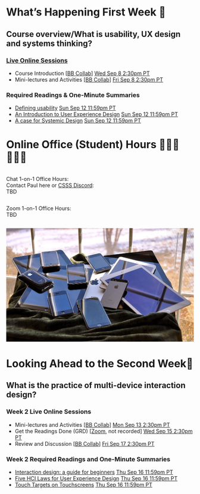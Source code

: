 
<div class=alert>

# What’s Happening First Week 💫

## Course overview/What is usability, UX design and systems thinking?

### [Live Online Sessions](#)  

* Course Introduction [[BB Collab]()] <span class='badge'> [Wed Sep 8 2:30pm PT](#)</span>
* Mini-lectures and Activities [[BB Collab]()] <span class='badge'> [Fri Sep 8 2:30pm PT](#)</span>

### Required Readings & One-Minute Summaries

* [Defining usability](#) <span class='badge'> [Sun Sep 12 11:59pm PT](#)</span>
* [An Introduction to User Experience Design](#) <span class='badge'> [Sun Sep 12 11:59pm PT](#)</span>
* [A case for Systemic Design](#) <span class='badge'> [Sun Sep 12 11:59pm PT](#)</span>

</div>

# Online Office (Student) Hours 👨🏽‍💻👩🏽‍💻

<div class="row">
<div class="column">

Chat 1-on-1 Office Hours:  
Contact Paul here or [CSSS Discord](https://t.co/GZQUc6iVjS):  
TBD

</div>
<div class="column">

Zoom 1-on-1 Office Hours:  
TBD

</div>
</div>

![Multiple Mobile Devices](assets/images/16230041026_d438eb2482_k.jpg ':class=banner-image')

# Looking Ahead to the Second Week🔭

## What is the practice of multi-device interaction design?

### Week 2 Live Online Sessions

* Mini-lectures and Activities [[BB Collab](#)] <span class='badge'> [Mon Sep 13 2:30pm PT](#)</span>
* Get the Readings Done (GRD) [[Zoom](#), not recorded] <span class='badge'> [Wed Sep 15 2:30pm PT](#)</span>
* Review and Discussion [[BB Collab](#)] <span class='badge'> [Fri Sep 17 2:30pm PT](#)</span>

### Week 2 Required Readings and One-Minute Summaries

* [Interaction design: a guide for beginners](#) <span class='badge'> [Thu Sep 16 11:59pm PT](#)</span>  
* [Five HCI Laws for User Experience Design](#) <span class='badge'> [Thu Sep 16 11:59pm PT](#)</span>  
* [Touch Targets on Touchscreens](#) <span class='badge'> [Thu Sep 16 11:59pm PT](#)</span>   
